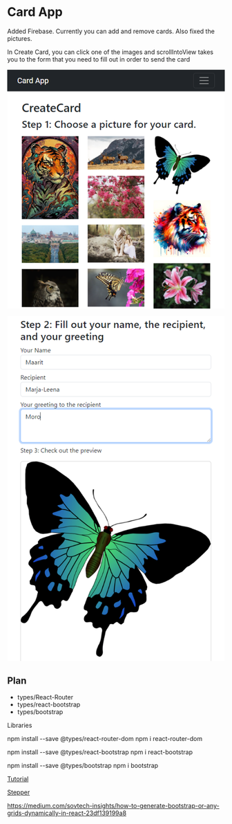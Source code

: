 # Card App

Added Firebase. Currently you can add and remove cards. Also fixed the pictures.

In Create Card, you can click one of the images and scrollIntoView takes you to the form that you need to fill out in order to send the card

![create card](screenshots/createcard.png)

![create card form](screenshots/createcardbottom.png)

## Plan

- types/React-Router
- types/react-bootstrap
- types/bootstrap

Libraries

npm install --save @types/react-router-dom
npm i react-router-dom

npm install --save @types/react-bootstrap
npm i react-bootstrap

npm install --save @types/bootstrap
npm i bootstrap

[Tutorial](https://www.airplane.dev/blog/building-a-react-bootstrap-navbar-from-scratch)

[Stepper](https://m1.material.io/components/steppers.html#)

https://medium.com/sovtech-insights/how-to-generate-bootstrap-or-any-grids-dynamically-in-react-23df139199a8